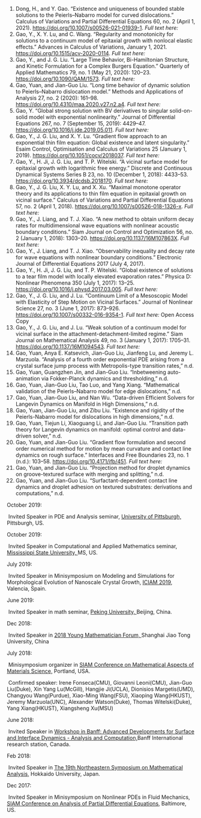1. Dong, H., and Y. Gao. “Existence and uniqueness of bounded stable solutions to the Peierls–Nabarro model for curved dislocations.” Calculus of Variations and Partial Differential Equations 60, no. 2 (April 1, 2021). https://doi.org/10.1007/s00526-021-01939-1. *Full text here:* [<i class="fas fa-file-pdf"></i>](/test_gy.pdf)
2. Gao, Y., X. Y. Lu, and C. Wang. “Regularity and monotonicity for solutions to a continuum model of epitaxial growth with nonlocal elastic effects.” Advances in Calculus of Variations, January 1, 2021. https://doi.org/10.1515/acv-2020-0114. *Full text here:* [<i class="fas fa-file-pdf"></i>](/test_gy.pdf)
3. Gao, Y., and J. G. Liu. “Large Time Behavior, Bi-Hamiltonian Structure, and Kinetic Formulation for a Complex Burgers Equation.” Quarterly of Applied Mathematics 79, no. 1 (May 21, 2020): 120–23. https://doi.org/10.1090/QAM/1573. *Full text here:* [<i class="fas fa-file-pdf"></i>]()
4. Gao, Yuan, and Jian-Guo Liu. “Long time behavior of dynamic solution to Peierls–Nabarro dislocation model.” Methods and Applications of Analysis 27, no. 2 (2020): 161–98. https://doi.org/10.4310/maa.2020.v27.n2.a4. *Full text here:* [<i class="fas fa-file-pdf"></i>]()
5. Gao, Y. “Global strong solution with BV derivatives to singular solid-on-solid model with exponential nonlinearity.” Journal of Differential Equations 267, no. 7 (September 15, 2019): 4429–47. https://doi.org/10.1016/j.jde.2019.05.011. *Full text here:* [<i class="fas fa-file-pdf"></i>](/G2019.pdf)
6. Gao, Y., J. G. Liu, and X. Y. Lu. “Gradient flow approach to an exponential thin film equation: Global existence and latent singularity.” Esaim  Control, Optimisation and Calculus of Variations 25 (January 1, 2019). https://doi.org/10.1051/cocv/2018037. *Full text here:* [<i class="fas fa-file-pdf"></i>]()
7. Gao, Y., H. Ji, J. G. Liu, and T. P. Witelski. “A vicinal surface model for epitaxial growth with logarithmic free energy.” Discrete and Continuous Dynamical Systems  Series B 23, no. 10 (December 1, 2018): 4433–53. https://doi.org/10.3934/dcdsb.2018170. *Full text here:* [<i class="fas fa-file-pdf"></i>]()
8. Gao, Y., J. G. Liu, X. Y. Lu, and X. Xu. “Maximal monotone operator theory and its applications to thin film equation in epitaxial growth on vicinal surface.” Calculus of Variations and Partial Differential Equations 57, no. 2 (April 1, 2018). https://doi.org/10.1007/s00526-018-1326-x. *Full text here:* [<i class="fas fa-file-pdf"></i>]()
9. Gao, Y., J. Liang, and T. J. Xiao. “A new method to obtain uniform decay rates for multidimensional wave equations with nonlinear acoustic boundary conditions.” Siam Journal on Control and Optimization 56, no. 2 (January 1, 2018): 1303–20. https://doi.org/10.1137/16M107863X. *Full text here:* [<i class="fas fa-file-pdf"></i>]()
10. Gao, Y., J. Liang, and T. J. Xiao. “Observability inequality and decay rate for wave equations with nonlinear boundary conditions.” Electronic Journal of Differential Equations 2017 (July 4, 2017).
11. Gao, Y., H. Ji, J. G. Liu, and T. P. Witelski. “Global existence of solutions to a tear film model with locally elevated evaporation rates.” Physica D: Nonlinear Phenomena 350 (July 1, 2017): 13–25. https://doi.org/10.1016/j.physd.2017.03.005. *Full text here:* [<i class="fas fa-file-pdf"></i>]()
12. Gao, Y., J. G. Liu, and J. Lu. “Continuum Limit of a Mesoscopic Model with Elasticity of Step Motion on Vicinal Surfaces.” Journal of Nonlinear Science 27, no. 3 (June 1, 2017): 873–926. https://doi.org/10.1007/s00332-016-9354-1. *Full text here:* [<i class="fas fa-file-pdf"></i>]()  Open Access Copy
13. Gao, Y., J. G. Liu, and J. Lu. “Weak solution of a continuum model for vicinal surface in the attachment-detachment-limited regime.” Siam Journal on Mathematical Analysis 49, no. 3 (January 1, 2017): 1705–31. https://doi.org/10.1137/16M1094543. *Full text here:* [<i class="fas fa-file-pdf"></i>]() 
14. Gao, Yuan, Anya E. Katsevich, Jian-Guo Liu, Jianfeng Lu, and Jeremy L. Marzuola. “Analysis of a fourth order exponential PDE arising from a crystal surface jump process with Metropolis-type transition rates,” n.d.
15. Gao, Yuan, Guangzhen Jin, and Jian-Guo Liu. “Inbetweening auto-animation via Fokker-Planck dynamics and thresholding,” n.d.
16. Gao, Yuan, Jian-Guo Liu, Tao Luo, and Yang Xiang. “Mathematical validation of the Peierls–Nabarro model for edge dislocations,” n.d.
17. Gao, Yuan, Jian-Guo Liu, and Nan Wu. “Data-driven Efficient Solvers for Langevin Dynamics on Manifold in High Dimensions,” n.d.
18. Gao, Yuan, Jian-Guo Liu, and Zibu Liu. “Existence and rigidity of the Peierls-Nabarro model for dislocations in high dimensions,” n.d.
19. Gao, Yuan, Tiejun Li, Xiaoguang Li, and Jian-Guo Liu. “Transition path theory for Langevin dynamics on manifold: optimal control and data-driven solver,” n.d.
20. Gao, Yuan, and Jian-Guo Liu. “Gradient flow formulation and second order numerical method for motion by mean curvature and contact line dynamics on rough surface.” Interfaces and Free Boundaries 23, no. 1 (n.d.): 103–58. https://doi.org/10.4171/ifb/451. *Full text here:* 
21. Gao, Yuan, and Jian-Guo Liu. “Projection method for droplet dynamics on groove-textured surface with merging and splitting,” n.d.
22. Gao, Yuan, and Jian-Guo Liu. “Surfactant-dependent contact line dynamics and droplet adhesion on textured substrates: derivations and computations,” n.d.

October 2019: 

​    Invited Speaker in PDE and Analysis seminar, [University of Pittsburgh, ](https://www.mathematics.pitt.edu/content/staticquasi-staticdynamic-models-dislocations-wellposedness-and-exponential-convergence)Pittsburgh, US.

October 2019: 

​    Invited Speaker in Computational and Applied Mathematics seminar, [Mississippi State University, ](https://services.math.duke.edu/~yuangao/)MS, US.

July 2019: 

​    Invited Speaker in Minisymposium on Modeling and Simulations for Morphological Evolution of Nanoscale Crystal Growth, [ICIAM 2019, ](https://iciam2019.org/index.php)Valencia, Spain.

June 2019: 

​    Invited Speaker in math seminar, [Peking University, ](https://services.math.duke.edu/~yuangao/)Beijing, China.

Dec 2018: 

​    Invited Speaker in [2018 Young Mathematician Forum, ](https://services.math.duke.edu/~yuangao/)Shanghai Jiao Tong University, China

July 2018: 

​    Minisymposium organizer in [SIAM Conference on Mathematical Aspects of Materials Science,](http://www.siam.org/meetings/ms18/) Portland, USA.

​    Confirmed speaker: Irene Fonseca(CMU), Giovanni Leoni(CMU), Jian-Guo Liu(Duke), Xin Yang Lu(McGill), Hangjie Ji(UCLA), Dionisios Margetis(UMD), Changyou Wang(Purdue), Xiao-Ming Wang(FSU), Xiaoping Wang(HKUST), Jeremy Marzuola(UNC), Alexander Watson(Duke), Thomas Witelski(Duke), Yang Xiang(HKUST), Xiangsheng Xu(MSU)

June 2018: 

​    Invited Speaker in [Workshop in Banff: Advanced Developments for Surface and Interface Dynamics - Analysis and Computation,](http://www.birs.ca/events/2018/5-day-workshops/18w5033)Banff International research station, Canada.

Feb 2018: 

​    Invited Speaker in [The 19th Northeastern Symposium on Mathematical Analysis,](http://www.math.sci.hokudai.ac.jp/sympo/nema/19_en.html) Hokkaido University, Japan.

Dec 2017: 

​    Invited Speaker in Minisymposium on Nonlinear PDEs in Fluid Mechanics, [SIAM Conference on Analysis of Partial Differential Equations,](http://www.siam.org/meetings/pd17/) Baltimore, US.

